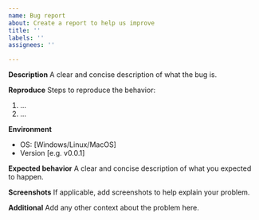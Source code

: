 ```yaml
---
name: Bug report
about: Create a report to help us improve
title: ''
labels: ''
assignees: ''

---
```


**Description**
A clear and concise description of what the bug is.

**Reproduce**
Steps to reproduce the behavior:
1. ...
2. ...

**Environment**
 - OS: [Windows/Linux/MacOS]
 - Version [e.g. v0.0.1]

**Expected behavior**
A clear and concise description of what you expected to happen.

**Screenshots**
If applicable, add screenshots to help explain your problem.

**Additional**
Add any other context about the problem here.
